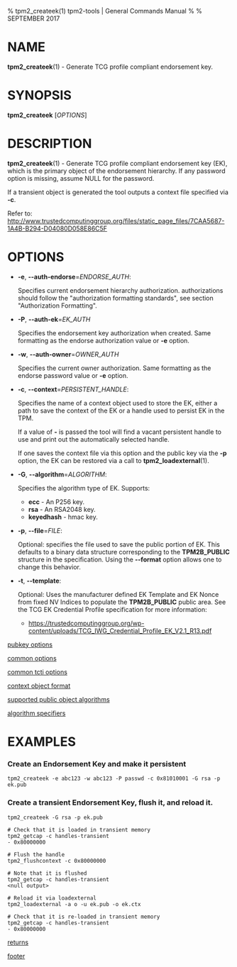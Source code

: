 % tpm2_createek(1) tpm2-tools | General Commands Manual
%
% SEPTEMBER 2017

# NAME

**tpm2_createek**(1) - Generate TCG profile compliant endorsement key.

# SYNOPSIS

**tpm2_createek** [*OPTIONS*]

# DESCRIPTION

**tpm2_createek**(1) - Generate TCG profile compliant endorsement key (EK), which is the primary object
of the endorsement hierarchy. If any password option is missing, assume NULL for the password.

If a transient object is generated the tool outputs a context file specified via **-c**.

Refer to:
<http://www.trustedcomputinggroup.org/files/static_page_files/7CAA5687-1A4B-B294-D04080D058E86C5F>

# OPTIONS

  * **-e**, **\--auth-endorse**=_ENDORSE\_AUTH_:

    Specifies current endorsement hierarchy authorization.
    authorizations should follow the "authorization formatting standards", see section
    "Authorization Formatting".

  * **-P**, **\--auth-ek**=_EK\_AUTH_

    Specifies the endorsement key authorization when created.
    Same formatting as the endorse authorization value or **-e** option.

  * **-w**, **\--auth-owner**=_OWNER\_AUTH_

    Specifies the current owner authorization.
    Same formatting as the endorse password value or **-e** option.

  * **-c**, **\--context**=_PERSISTENT\_HANDLE_:

    Specifies the name of a context object used to store the EK, either a path
    to save the context of the EK or a handle used to persist EK in the TPM.

    If a value of **-** is passed the tool will find a vacant persistent handle
    to use and print out the automatically selected handle.

    If one saves the context file via this option and the public key via the
    **-p** option, the EK can be restored via a call to **tpm2_loadexternal**(1).

  * **-G**, **\--algorithm**=_ALGORITHM_:

    Specifies the algorithm type of EK. Supports:
    * **ecc** - An P256 key.
    * **rsa** - An RSA2048 key.
    * **keyedhash** - hmac key.

  * **-p**, **\--file**=_FILE_:

    Optional: specifies the file used to save the public portion of EK. This defaults
    to a binary data structure corresponding to the **TPM2B_PUBLIC** structure in the
    specification. Using the **\--format** option allows one to change this
    behavior.

  * **-t**, **\--template**:

    Optional: Uses the manufacturer defined EK Template and EK Nonce from fixed NV Indices
    to populate the **TPM2B_PUBLIC** public area. See the TCG EK Credential Profile specification
    for more information:
      - https://trustedcomputinggroup.org/wp-content/uploads/TCG_IWG_Credential_Profile_EK_V2.1_R13.pdf


[pubkey options](common/pubkey.md)

[common options](common/options.md)

[common tcti options](common/tcti.md)

[context object format](common/ctxobj.md)

[supported public object algorithms](common/object-alg.md)

[algorithm specifiers](common/alg.md)

# EXAMPLES

### Create an Endorsement Key and make it persistent
```
tpm2_createek -e abc123 -w abc123 -P passwd -c 0x81010001 -G rsa -p ek.pub
```

### Create a transient Endorsement Key, flush it, and reload it.
```
tpm2_createek -G rsa -p ek.pub

# Check that it is loaded in transient memory
tpm2_getcap -c handles-transient
- 0x80000000

# Flush the handle
tpm2_flushcontext -c 0x80000000

# Note that it is flushed
tpm2_getcap -c handles-transient
<null output>

# Reload it via loadexternal
tpm2_loadexternal -a o -u ek.pub -o ek.ctx

# Check that it is re-loaded in transient memory
tpm2_getcap -c handles-transient
- 0x80000000

```

[returns](common/returns.md)

[footer](common/footer.md)
